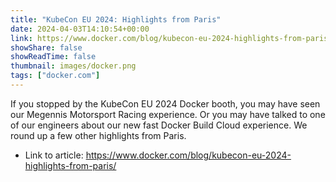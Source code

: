 ```yaml
---
title: "KubeCon EU 2024: Highlights from Paris"
date: 2024-04-03T14:10:54+00:00
link: https://www.docker.com/blog/kubecon-eu-2024-highlights-from-paris/
showShare: false
showReadTime: false
thumbnail: images/docker.png
tags: ["docker.com"]
---
```

If you stopped by the KubeCon EU 2024 Docker booth, you may have seen our Megennis Motorsport Racing experience. Or you may have talked to one of our engineers about our new fast Docker Build Cloud experience. We round up a few other highlights from Paris.

- Link to article: https://www.docker.com/blog/kubecon-eu-2024-highlights-from-paris/